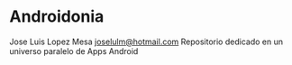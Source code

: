 # Androidonia
Jose Luis Lopez Mesa
joselulm@hotmail.com
Repositorio dedicado en un universo paralelo de Apps Android